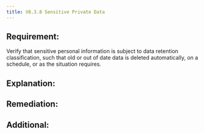 ```yaml
---
title: V8.3.8 Sensitive Private Data
---
```






## Requirement:
Verify that sensitive personal information is subject to data retention classification, such that old or out of date data is deleted automatically, on a schedule, or as the situation requires.
## Explanation:

## Remediation:

## Additional:



